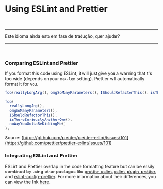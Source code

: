 # Using ESLint and Prettier

<br/>

---

Este idioma ainda está em fase de tradução, quer ajudar?

---

<br/>

### Comparing ESLint and Prettier

If you format this code using ESLint, it will just give you a warning that it's too wide (depends on your `max-len` setting). Prettier will automatically format it for you.

```javascript
foo(reallyLongArg(), omgSoManyParameters(), IShouldRefactorThis(), isThereSeriouslyAnotherOne(), noWayYouGottaBeKiddingMe());
```

```javascript
foo(
  reallyLongArg(),
  omgSoManyParameters(),
  IShouldRefactorThis(),
  isThereSeriouslyAnotherOne(),
  noWayYouGottaBeKiddingMe()
);
```

Source: [https://github.com/prettier/prettier-eslint/issues/101](https://github.com/prettier/prettier-eslint/issues/101)

### Integrating ESLint and Prettier

ESLint and Prettier overlap in the code formatting feature but can be easily combined by using other packages like [prettier-eslint](https://github.com/prettier/prettier-eslint), [eslint-plugin-prettier](https://github.com/prettier/eslint-plugin-prettier), and [eslint-config-prettier](https://github.com/prettier/eslint-config-prettier). For more information about their differences, you can view the link [here](https://stackoverflow.com/questions/44690308/whats-the-difference-between-prettier-eslint-eslint-plugin-prettier-and-eslint).
